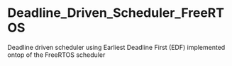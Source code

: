 # Deadline_Driven_Scheduler_FreeRTOS
Deadline driven scheduler using Earliest Deadline First (EDF) implemented ontop of the FreeRTOS scheduler
